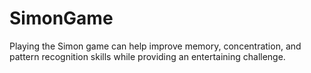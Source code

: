 # SimonGame
Playing the Simon game can help improve memory, concentration, and pattern recognition skills while providing an entertaining challenge.

